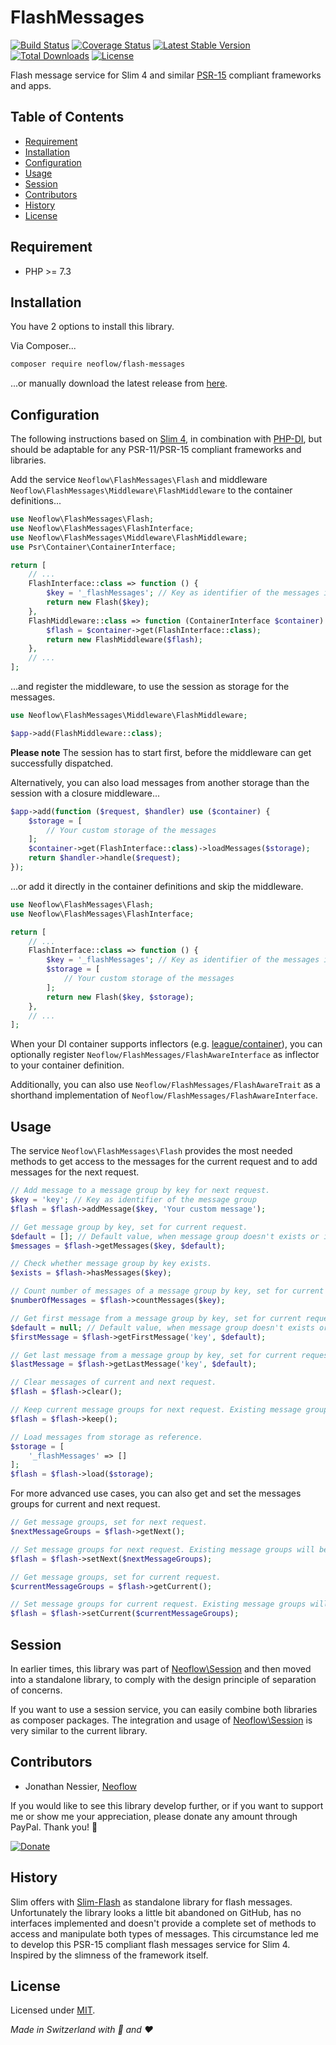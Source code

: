 # FlashMessages
[![Build Status](https://travis-ci.org/Neoflow/FlashMessages.svg?branch=master&service=github)](https://travis-ci.org/Neoflow/FlashMessages)
[![Coverage Status](https://coveralls.io/repos/github/Neoflow/FlashMessages/badge.svg?branch=master&service=github)](https://coveralls.io/github/Neoflow/FlashMessages?branch=master)
[![Latest Stable Version](https://poser.pugx.org/neoflow/flash-messages/v?service=github)](https://packagist.org/packages/neoflow/flash-messages)
[![Total Downloads](https://poser.pugx.org/neoflow/flash-messages/downloads?service=github)](//packagist.org/packages/neoflow/flash-messages)
[![License](https://poser.pugx.org/neoflow/flash-messages/license?service=github)](https://packagist.org/packages/neoflow/flash-messages)

Flash message service for Slim 4 and similar [PSR-15](https://www.php-fig.org/psr/psr-15/) compliant frameworks and apps.

## Table of Contents
- [Requirement](#requirement)
- [Installation](#installation)
- [Configuration](#configuration)
- [Usage](#usage)
- [Session](#session)
- [Contributors](#contributors)
- [History](#history)
- [License](#license)

## Requirement
* PHP >= 7.3

## Installation
You have 2 options to install this library.

Via Composer...
```bash
composer require neoflow/flash-messages
```
...or manually download the latest release from [here](https://github.com/Neoflow/Session/releases/).

## Configuration
The following instructions based on [Slim 4](http://www.slimframework.com), in combination with
 [PHP-DI](https://php-di.org), but should be adaptable for any PSR-11/PSR-15 compliant frameworks and libraries.

Add the service `Neoflow\FlashMessages\Flash` and middleware `Neoflow\FlashMessages\Middleware\FlashMiddleware`
 to the container definitions...
```php
use Neoflow\FlashMessages\Flash;
use Neoflow\FlashMessages\FlashInterface;
use Neoflow\FlashMessages\Middleware\FlashMiddleware;
use Psr\Container\ContainerInterface;

return [
    // ...
    FlashInterface::class => function () {
        $key = '_flashMessages'; // Key as identifier of the messages in the storage
        return new Flash($key);
    },
    FlashMiddleware::class => function (ContainerInterface $container) {
        $flash = $container->get(FlashInterface::class);
        return new FlashMiddleware($flash);
    },
    // ...
];
```
...and register the middleware, to use the session as storage for the messages. 
```php
use Neoflow\FlashMessages\Middleware\FlashMiddleware;

$app->add(FlashMiddleware::class);
```
**Please note** The session has to start first, before the middleware can get successfully dispatched. 

Alternatively, you can also load messages from another storage than the session with a closure middleware...
```php
$app->add(function ($request, $handler) use ($container) {
    $storage = [ 
        // Your custom storage of the messages
    ];
    $container->get(FlashInterface::class)->loadMessages($storage);
    return $handler->handle($request);
});
```
...or add it directly in the container definitions and skip the middleware.
```php
use Neoflow\FlashMessages\Flash;
use Neoflow\FlashMessages\FlashInterface;

return [
    // ...
    FlashInterface::class => function () {
        $key = '_flashMessages'; // Key as identifier of the messages in the storage
        $storage = [
            // Your custom storage of the messages
        ];
        return new Flash($key, $storage);
    },
    // ...
];
```

When your DI container supports inflectors (e.g. [league/container](https://container.thephpleague.com/3.x/inflectors/)),
 you can optionally register `Neoflow/FlashMessages/FlashAwareInterface` as inflector to your container definition.

Additionally, you can also use `Neoflow/FlashMessages/FlashAwareTrait` as a shorthand implementation of
 `Neoflow/FlashMessages/FlashAwareInterface`.

## Usage
The service `Neoflow\FlashMessages\Flash` provides the most needed methods to get access to the messages for the
 current request and to add messages for the next request.
```php
// Add message to a message group by key for next request.
$key = 'key'; // Key as identifier of the message group
$flash = $flash->addMessage($key, 'Your custom message');

// Get message group by key, set for current request.
$default = []; // Default value, when message group doesn't exists or is empty (default: [])
$messages = $flash->getMessages($key, $default);

// Check whether message group by key exists.
$exists = $flash->hasMessages($key);

// Count number of messages of a message group by key, set for current request.
$numberOfMessages = $flash->countMessages($key);

// Get first message from a message group by key, set for current request.
$default = null; // Default value, when message group doesn't exists or is empty (default: null)
$firstMessage = $flash->getFirstMessage('key', $default);

// Get last message from a message group by key, set for current request.
$lastMessage = $flash->getLastMessage('key', $default);

// Clear messages of current and next request.
$flash = $flash->clear();

// Keep current message groups for next request. Existing message groups will be overwritten.
$flash = $flash->keep(); 

// Load messages from storage as reference.
$storage = [
    '_flashMessages' => []
];
$flash = $flash->load($storage);
```

For more advanced use cases, you can also get and set the messages groups for current and next request.
```php
// Get message groups, set for next request.
$nextMessageGroups = $flash->getNext();

// Set message groups for next request. Existing message groups will be overwritten.
$flash = $flash->setNext($nextMessageGroups);

// Get message groups, set for current request.
$currentMessageGroups = $flash->getCurrent();

// Set message groups for current request. Existing message groups will be overwritten.
$flash = $flash->setCurrent($currentMessageGroups);
```

## Session
In earlier times, this library was part of [Neoflow\Session](https://github.com/Neoflow/Session) and then moved into a
 standalone library, to comply with the design principle of separation of concerns.

If you want to use a session service, you can easily combine both libraries as composer packages. 
The integration and usage of [Neoflow\Session](https://github.com/Neoflow/Session) is very similar to the
 current library.
  
## Contributors
* Jonathan Nessier, [Neoflow](https://www.neoflow.ch)

If you would like to see this library develop further, or if you want to support me or show me your appreciation, please
 donate any amount through PayPal. Thank you! :beers:
 
[![Donate](https://img.shields.io/badge/Donate-paypal-blue)](https://www.paypal.me/JonathanNessier)

## History
Slim offers with [Slim-Flash](https://github.com/slimphp/Slim-Flash) as standalone library for flash
 messages.
Unfortunately the library looks a little bit abandoned on GitHub, has no interfaces implemented and doesn't provide a 
 complete set of methods to access and manipulate both types of messages.
This circumstance led me to develop this PSR-15 compliant flash messages service for Slim 4.
Inspired by the slimness of the framework itself.

## License
Licensed under [MIT](LICENSE). 

*Made in Switzerland with :cheese: and :heart:*
